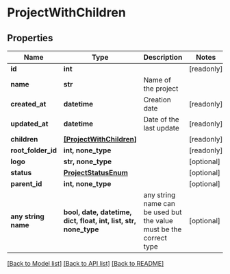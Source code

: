 # ProjectWithChildren


## Properties
Name | Type | Description | Notes
------------ | ------------- | ------------- | -------------
**id** | **int** |  | [readonly] 
**name** | **str** | Name of the project | 
**created_at** | **datetime** | Creation date | [readonly] 
**updated_at** | **datetime** | Date of the last update | [readonly] 
**children** | [**[ProjectWithChildren]**](ProjectWithChildren.md) |  | [readonly] 
**root_folder_id** | **int, none_type** |  | [readonly] 
**logo** | **str, none_type** |  | [optional] 
**status** | [**ProjectStatusEnum**](ProjectStatusEnum.md) |  | [optional] 
**parent_id** | **int, none_type** |  | [optional] 
**any string name** | **bool, date, datetime, dict, float, int, list, str, none_type** | any string name can be used but the value must be the correct type | [optional]

[[Back to Model list]](../README.md#documentation-for-models) [[Back to API list]](../README.md#documentation-for-api-endpoints) [[Back to README]](../README.md)


